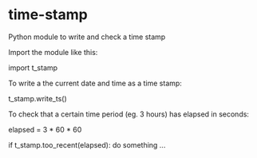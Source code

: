 # time-stamp
Python module to write and check a time stamp

Import the module like this:

import t_stamp

To write a the current date and time as a time stamp:

t_stamp.write_ts()

To check that a certain time period (eg. 3 hours) has elapsed in seconds:

elapsed = 3 * 60 * 60

if t_stamp.too_recent(elapsed):
  do something ...
